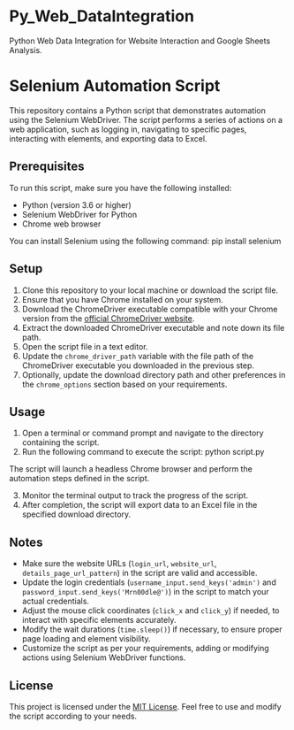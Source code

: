 # Py_Web_DataIntegration
Python Web Data Integration for Website Interaction and Google Sheets Analysis.
# Selenium Automation Script

This repository contains a Python script that demonstrates automation using the Selenium WebDriver. The script performs a series of actions on a web application, such as logging in, navigating to specific pages, interacting with elements, and exporting data to Excel.

## Prerequisites

To run this script, make sure you have the following installed:

- Python (version 3.6 or higher)
- Selenium WebDriver for Python
- Chrome web browser

You can install Selenium using the following command:
pip install selenium


## Setup

1. Clone this repository to your local machine or download the script file.
2. Ensure that you have Chrome installed on your system.
3. Download the ChromeDriver executable compatible with your Chrome version from the [official ChromeDriver website](https://sites.google.com/a/chromium.org/chromedriver/downloads).
4. Extract the downloaded ChromeDriver executable and note down its file path.
5. Open the script file in a text editor.
6. Update the `chrome_driver_path` variable with the file path of the ChromeDriver executable you downloaded in the previous step.
7. Optionally, update the download directory path and other preferences in the `chrome_options` section based on your requirements.

## Usage

1. Open a terminal or command prompt and navigate to the directory containing the script.
2. Run the following command to execute the script: python script.py


The script will launch a headless Chrome browser and perform the automation steps defined in the script.

3. Monitor the terminal output to track the progress of the script.
4. After completion, the script will export data to an Excel file in the specified download directory.

## Notes

- Make sure the website URLs (`login_url`, `website_url`, `details_page_url_pattern`) in the script are valid and accessible.
- Update the login credentials (`username_input.send_keys('admin')` and `password_input.send_keys('Mrn00dle@')`) in the script to match your actual credentials.
- Adjust the mouse click coordinates (`click_x` and `click_y`) if needed, to interact with specific elements accurately.
- Modify the wait durations (`time.sleep()`) if necessary, to ensure proper page loading and element visibility.
- Customize the script as per your requirements, adding or modifying actions using Selenium WebDriver functions.

## License

This project is licensed under the [MIT License](LICENSE). Feel free to use and modify the script according to your needs.



